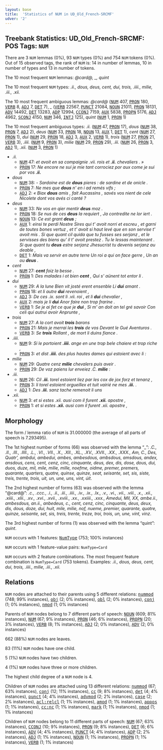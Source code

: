 ```yaml
---
layout: base
title:  'Statistics of NUM in UD_Old_French-SRCMF'
udver: '2'
---
```


## Treebank Statistics: UD_Old_French-SRCMF: POS Tags: `NUM`

There are 3 `NUM` lemmas (0%), 93 `NUM` types (0%) and 754 `NUM` tokens (0%).
Out of 15 observed tags, the rank of `NUM` is: 14 in number of lemmas, 10 in number of types and 13 in number of tokens.

The 10 most frequent `NUM` lemmas: <em>@card@, _, quint</em>

The 10 most frequent `NUM` types:  <em>.ii., dous, deus, cent, dui, trois, .iiii., milie, .iii., .xii.</em>

The 10 most frequent ambiguous lemmas: <em>@card@</em> (<tt><a href="fro_srcmf-pos-NUM.html">NUM</a></tt> 407, <tt><a href="fro_srcmf-pos-PRON.html">PRON</a></tt> 180, <tt><a href="fro_srcmf-pos-VERB.html">VERB</a></tt> 8, <tt><a href="fro_srcmf-pos-ADJ.html">ADJ</a></tt> 7, <tt><a href="fro_srcmf-pos-DET.html">DET</a></tt> 7), <em>_</em> (<tt><a href="fro_srcmf-pos-VERB.html">VERB</a></tt> 22567, <tt><a href="fro_srcmf-pos-PUNCT.html">PUNCT</a></tt> 21084, <tt><a href="fro_srcmf-pos-NOUN.html">NOUN</a></tt> 21011, <tt><a href="fro_srcmf-pos-PRON.html">PRON</a></tt> 18131, <tt><a href="fro_srcmf-pos-ADV.html">ADV</a></tt> 14492, <tt><a href="fro_srcmf-pos-DET.html">DET</a></tt> 13283, <tt><a href="fro_srcmf-pos-ADP.html">ADP</a></tt> 12994, <tt><a href="fro_srcmf-pos-CCONJ.html">CCONJ</a></tt> 7159, <tt><a href="fro_srcmf-pos-AUX.html">AUX</a></tt> 5838, <tt><a href="fro_srcmf-pos-PROPN.html">PROPN</a></tt> 5176, <tt><a href="fro_srcmf-pos-ADJ.html">ADJ</a></tt> 4962, <tt><a href="fro_srcmf-pos-SCONJ.html">SCONJ</a></tt> 4150, <tt><a href="fro_srcmf-pos-NUM.html">NUM</a></tt> 346, <tt><a href="fro_srcmf-pos-INTJ.html">INTJ</a></tt> 125), <em>quint</em> (<tt><a href="fro_srcmf-pos-NUM.html">NUM</a></tt> 1, <tt><a href="fro_srcmf-pos-PRON.html">PRON</a></tt> 1)

The 10 most frequent ambiguous types:  <em>.ii.</em> (<tt><a href="fro_srcmf-pos-NUM.html">NUM</a></tt> 47, <tt><a href="fro_srcmf-pos-PRON.html">PRON</a></tt> 17), <em>dous</em> (<tt><a href="fro_srcmf-pos-NUM.html">NUM</a></tt> 38, <tt><a href="fro_srcmf-pos-PRON.html">PRON</a></tt> 7, <tt><a href="fro_srcmf-pos-ADJ.html">ADJ</a></tt> 2), <em>deus</em> (<tt><a href="fro_srcmf-pos-NUM.html">NUM</a></tt> 33, <tt><a href="fro_srcmf-pos-PRON.html">PRON</a></tt> 18, <tt><a href="fro_srcmf-pos-NOUN.html">NOUN</a></tt> 13, <tt><a href="fro_srcmf-pos-AUX.html">AUX</a></tt> 1, <tt><a href="fro_srcmf-pos-DET.html">DET</a></tt> 1), <em>cent</em> (<tt><a href="fro_srcmf-pos-NUM.html">NUM</a></tt> 27, <tt><a href="fro_srcmf-pos-PRON.html">PRON</a></tt> 1), <em>dui</em> (<tt><a href="fro_srcmf-pos-NUM.html">NUM</a></tt> 29, <tt><a href="fro_srcmf-pos-PRON.html">PRON</a></tt> 18, <tt><a href="fro_srcmf-pos-ADJ.html">ADJ</a></tt> 3, <tt><a href="fro_srcmf-pos-AUX.html">AUX</a></tt> 2, <tt><a href="fro_srcmf-pos-VERB.html">VERB</a></tt> 1), <em>trois</em> (<tt><a href="fro_srcmf-pos-NUM.html">NUM</a></tt> 27, <tt><a href="fro_srcmf-pos-PRON.html">PRON</a></tt> 21, <tt><a href="fro_srcmf-pos-VERB.html">VERB</a></tt> 3), <em>.iiii.</em> (<tt><a href="fro_srcmf-pos-NUM.html">NUM</a></tt> 9, <tt><a href="fro_srcmf-pos-PRON.html">PRON</a></tt> 3), <em>milie</em> (<tt><a href="fro_srcmf-pos-NUM.html">NUM</a></tt> 29, <tt><a href="fro_srcmf-pos-PRON.html">PRON</a></tt> 29), <em>.iii.</em> (<tt><a href="fro_srcmf-pos-NUM.html">NUM</a></tt> 26, <tt><a href="fro_srcmf-pos-PRON.html">PRON</a></tt> 3, <tt><a href="fro_srcmf-pos-ADJ.html">ADJ</a></tt> 1), <em>.xii.</em> (<tt><a href="fro_srcmf-pos-NUM.html">NUM</a></tt> 3, <tt><a href="fro_srcmf-pos-PRON.html">PRON</a></tt> 1)


* <em>.ii.</em>
  * <tt><a href="fro_srcmf-pos-NUM.html">NUM</a></tt> 47: <em>et avoit en sa compaignie .vii. rois et <b>.ii.</b> chevaliers . »</em>
  * <tt><a href="fro_srcmf-pos-PRON.html">PRON</a></tt> 17: <em>Ne encore ne sui je mie tant corrociez por aux come je sui por vos <b>.ii.</b></em>
* <em>dous</em>
  * <tt><a href="fro_srcmf-pos-NUM.html">NUM</a></tt> 38: <em>- Sardoine est de <b>dous</b> pieres : de sardine et de onicle .</em>
  * <tt><a href="fro_srcmf-pos-PRON.html">PRON</a></tt> 7: <em>Ne mes que <b>dous</b> n' en i ad remés vifs ;</em>
  * <tt><a href="fro_srcmf-pos-ADJ.html">ADJ</a></tt> 2: <em>« Biax <b>dous</b> amis , fait Aucassins , savés vos nient de cele Nicolete dont vos avés ci canté ?</em>
* <em>deus</em>
  * <tt><a href="fro_srcmf-pos-NUM.html">NUM</a></tt> 33: <em>Ne vos en qier mentir <b>deus</b> moz .</em>
  * <tt><a href="fro_srcmf-pos-PRON.html">PRON</a></tt> 18: <em>Se nus de ces <b>deus</b> la requiert , Ja contredite ne lor iert .</em>
  * <tt><a href="fro_srcmf-pos-NOUN.html">NOUN</a></tt> 13: <em>Ce est grant <b>deus</b> ;</em>
  * <tt><a href="fro_srcmf-pos-AUX.html">AUX</a></tt> 1: <em>einsi te perdi Nostre Sires qui t' avoit norri et escreu , et garni de toutes bones vertuz , et t' avoit si haut levé que en son servise t' avoit mis . Si que quant cil quida que tu fusses ses serjanz , et le servisses des biens qu' il t' avoit prestez . Tu le lessas maintenant . Si que quant tu <b>deus</b> estre serjanz Jhesucrist tu devenis serjanz au deable ,</em>
  * <tt><a href="fro_srcmf-pos-DET.html">DET</a></tt> 1: <em>Mais va servir en autre terre Un roi a qui on face gerre , Un an ou <b>deus</b> .</em>
* <em>cent</em>
  * <tt><a href="fro_srcmf-pos-NUM.html">NUM</a></tt> 27: <em><b>cent</b> foiz la besse .</em>
  * <tt><a href="fro_srcmf-pos-PRON.html">PRON</a></tt> 1: <em>Des malades i ot bien <b>cent</b> , Qui s' aünent tot entor li .</em>
* <em>dui</em>
  * <tt><a href="fro_srcmf-pos-NUM.html">NUM</a></tt> 29: <em>A la lune Bien vit josté erent ensenble Li <b>dui</b> amant .</em>
  * <tt><a href="fro_srcmf-pos-PRON.html">PRON</a></tt> 18: <em>et li autre <b>dui</b> revenoient ,</em>
  * <tt><a href="fro_srcmf-pos-ADJ.html">ADJ</a></tt> 3: <em>De ces .ix. sont li .vii. roi , et li <b>dui</b> chevalier ,</em>
  * <tt><a href="fro_srcmf-pos-AUX.html">AUX</a></tt> 2: <em>mais je li <b>dui</b> Anor faire non trop frarine .</em>
  * <tt><a href="fro_srcmf-pos-VERB.html">VERB</a></tt> 1: <em>Se je ai fet ce que je <b>dui</b> , Si m' an doit an tel gré savoir Con celi qui autrui avoir Anprunte ,</em>
* <em>trois</em>
  * <tt><a href="fro_srcmf-pos-NUM.html">NUM</a></tt> 27: <em>A la cort avoit <b>trois</b> barons</em>
  * <tt><a href="fro_srcmf-pos-PRON.html">PRON</a></tt> 21: <em>Mais je merrai les <b>trois</b> de vos Devant le Gué Aventuros .</em>
  * <tt><a href="fro_srcmf-pos-VERB.html">VERB</a></tt> 3: <em>Se <b>trois</b> Rollant , de mort li duins fiance .</em>
* <em>.iiii.</em>
  * <tt><a href="fro_srcmf-pos-NUM.html">NUM</a></tt> 9: <em>Si le portoient <b>.iiii.</b> ange en une trop bele chaiere et trop riche ,</em>
  * <tt><a href="fro_srcmf-pos-PRON.html">PRON</a></tt> 3: <em>et dist <b>.iiii.</b> des plus hautes dames qui estoient avec li :</em>
* <em>milie</em>
  * <tt><a href="fro_srcmf-pos-NUM.html">NUM</a></tt> 29: <em>Quatre cenz <b>milie</b> chevalers puis aveir .</em>
  * <tt><a href="fro_srcmf-pos-PRON.html">PRON</a></tt> 29: <em>De voz paiens lur enveiez .C. <b>milie</b> :</em>
* <em>.iii.</em>
  * <tt><a href="fro_srcmf-pos-NUM.html">NUM</a></tt> 26: <em>Cil <b>.iii.</b> torel estoient liez par les cox de jox forz et tenanz ,</em>
  * <tt><a href="fro_srcmf-pos-PRON.html">PRON</a></tt> 3: <em>li torel estoient orgueillex et tuit vairié ne mes <b>.iii.</b> .</em>
  * <tt><a href="fro_srcmf-pos-ADJ.html">ADJ</a></tt> 1: <em>Des <b>.iii.</b> sanz tache remenoit li uns</em>
* <em>.xii.</em>
  * <tt><a href="fro_srcmf-pos-NUM.html">NUM</a></tt> 3: <em>et si estes .xii. ausi com il furent <b>.xii.</b> apostre ,</em>
  * <tt><a href="fro_srcmf-pos-PRON.html">PRON</a></tt> 1: <em>et si estes <b>.xii.</b> ausi com il furent .xii. apostre ,</em>

## Morphology

The form / lemma ratio of `NUM` is 31.000000 (the average of all parts of speech is 7.293495).

The 1st highest number of forms (66) was observed with the lemma “_”: <em>.C., .II., .III., .IIII., .L., .VI., .VII., .X., .XII., .XL., .XV., .XVII., .XX., .XXX., Am, C., Des, Quatr', ambdui, ambedui, ambes, ambesdous, ambsdous, amsdous, andex, ansdous, cens, cent, cenz, cinc, cinquante, deus, dex, dis, dose, dous, dui, duos, duze, mil, mile, milie, mille, noefme, oidme, premer, premers, quarante, quarters, quatre, quinse, quinze, seat, seisante, set, sis, siste, treis, trente, trois, uit, un, une, uns, vint, úít</em>.

The 2nd highest number of forms (63) was observed with the lemma “@card@”: <em>.c., .ccc., .i., .ii., .iii., .iiii., .iv., .ix., .lx., .v., .vi., .vii., .viii., .x., .xii., .xiiii., .xlii., .xv., .xvi., .xvii., .xviii., .xx., .xxiiii., .xxx., Amedui, Mil, XX, ambe.ii., ambesdous, an.ii., anbedeus, c., cent, cenz, cinc, cinquante, deus, deux, dis, dous, doze, dui, huit, mile, milie, nof, nueme, premier, quarante, quatre, quinze, seisante, set, sis, treis, trente, treze, troi, trois, un, une, vint, vinz</em>.

The 3rd highest number of forms (1) was observed with the lemma “quint”: <em>quint</em>.

`NUM` occurs with 1 features: <tt><a href="fro_srcmf-feat-NumType.html">NumType</a></tt> (753; 100% instances)

`NUM` occurs with 1 feature-value pairs: `NumType=Card`

`NUM` occurs with 2 feature combinations.
The most frequent feature combination is `NumType=Card` (753 tokens).
Examples: <em>.ii., dous, deus, cent, dui, trois, .iiii., milie, .iii., .xii.</em>


## Relations

`NUM` nodes are attached to their parents using 5 different relations: <tt><a href="fro_srcmf-dep-nummod.html">nummod</a></tt> (748; 99% instances), <tt><a href="fro_srcmf-dep-obj.html">obj</a></tt> (2; 0% instances), <tt><a href="fro_srcmf-dep-obl.html">obl</a></tt> (2; 0% instances), <tt><a href="fro_srcmf-dep-conj.html">conj</a></tt> (1; 0% instances), <tt><a href="fro_srcmf-dep-nmod.html">nmod</a></tt> (1; 0% instances)

Parents of `NUM` nodes belong to 7 different parts of speech: <tt><a href="fro_srcmf-pos-NOUN.html">NOUN</a></tt> (609; 81% instances), <tt><a href="fro_srcmf-pos-NUM.html">NUM</a></tt> (67; 9% instances), <tt><a href="fro_srcmf-pos-PRON.html">PRON</a></tt> (46; 6% instances), <tt><a href="fro_srcmf-pos-PROPN.html">PROPN</a></tt> (20; 3% instances), <tt><a href="fro_srcmf-pos-VERB.html">VERB</a></tt> (8; 1% instances), <tt><a href="fro_srcmf-pos-ADJ.html">ADJ</a></tt> (2; 0% instances), <tt><a href="fro_srcmf-pos-ADV.html">ADV</a></tt> (2; 0% instances)

662 (88%) `NUM` nodes are leaves.

83 (11%) `NUM` nodes have one child.

5 (1%) `NUM` nodes have two children.

4 (1%) `NUM` nodes have three or more children.

The highest child degree of a `NUM` node is 4.

Children of `NUM` nodes are attached using 13 different relations: <tt><a href="fro_srcmf-dep-nummod.html">nummod</a></tt> (67; 63% instances), <tt><a href="fro_srcmf-dep-conj.html">conj</a></tt> (12; 11% instances), <tt><a href="fro_srcmf-dep-cc.html">cc</a></tt> (9; 8% instances), <tt><a href="fro_srcmf-dep-det.html">det</a></tt> (4; 4% instances), <tt><a href="fro_srcmf-dep-punct.html">punct</a></tt> (4; 4% instances), <tt><a href="fro_srcmf-dep-advmod.html">advmod</a></tt> (2; 2% instances), <tt><a href="fro_srcmf-dep-case.html">case</a></tt> (2; 2% instances), <tt><a href="fro_srcmf-dep-acl-relcl.html">acl:relcl</a></tt> (1; 1% instances), <tt><a href="fro_srcmf-dep-amod.html">amod</a></tt> (1; 1% instances), <tt><a href="fro_srcmf-dep-appos.html">appos</a></tt> (1; 1% instances), <tt><a href="fro_srcmf-dep-cc-nc.html">cc:nc</a></tt> (1; 1% instances), <tt><a href="fro_srcmf-dep-mark.html">mark</a></tt> (1; 1% instances), <tt><a href="fro_srcmf-dep-nmod.html">nmod</a></tt> (1; 1% instances)

Children of `NUM` nodes belong to 11 different parts of speech: <tt><a href="fro_srcmf-pos-NUM.html">NUM</a></tt> (67; 63% instances), <tt><a href="fro_srcmf-pos-CCONJ.html">CCONJ</a></tt> (10; 9% instances), <tt><a href="fro_srcmf-pos-PRON.html">PRON</a></tt> (9; 8% instances), <tt><a href="fro_srcmf-pos-DET.html">DET</a></tt> (6; 6% instances), <tt><a href="fro_srcmf-pos-ADV.html">ADV</a></tt> (4; 4% instances), <tt><a href="fro_srcmf-pos-PUNCT.html">PUNCT</a></tt> (4; 4% instances), <tt><a href="fro_srcmf-pos-ADP.html">ADP</a></tt> (2; 2% instances), <tt><a href="fro_srcmf-pos-ADJ.html">ADJ</a></tt> (1; 1% instances), <tt><a href="fro_srcmf-pos-NOUN.html">NOUN</a></tt> (1; 1% instances), <tt><a href="fro_srcmf-pos-PROPN.html">PROPN</a></tt> (1; 1% instances), <tt><a href="fro_srcmf-pos-VERB.html">VERB</a></tt> (1; 1% instances)

